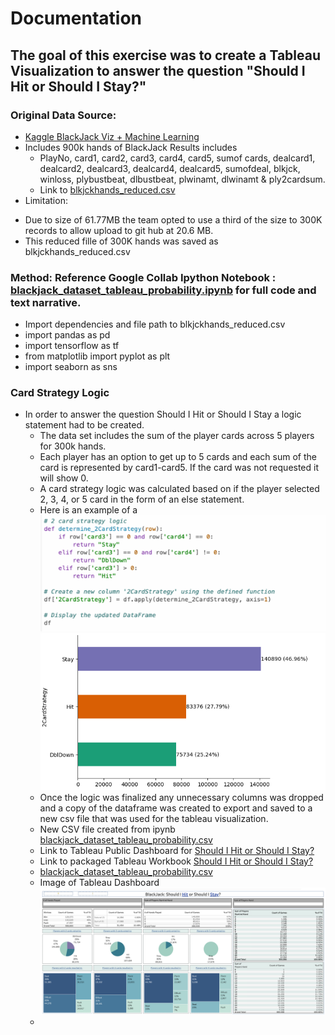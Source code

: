 # Documentation
## The goal of this exercise was to create a Tableau Visualization to answer the question "Should I Hit or Should I Stay?"

### Original Data Source: 
* [Kaggle BlackJack Viz + Machine Learning](https://www.kaggle.com/code/anthodata/blackjack-viz-machine-learning)
* Includes 900k hands of BlackJack Results includes
  - PlayNo, card1, card2, card3, card4, card5, sumof cards, dealcard1, dealcard2, dealcard3, dealcard4, dealcard5, sumofdeal, blkjck, winloss, plybustbeat, dlbustbeat, plwinamt, dlwinamt & ply2cardsum.
  - Link to [blkjckhands_reduced.csv](https://github.com/kaylamblais96/Project_4_Team_2/blob/savi/blkjckhands_reduced.csv)
* Limitation:
- Due to size of 61.77MB  the team opted to use a third of the size to 300K records to allow upload to git hub at 20.6 MB.
- This reduced fille of 300K hands was saved as blkjckhands_reduced.csv

### Method: Reference Google Collab Ipython Notebook : [blackjack_dataset_tableau_probability.ipynb](https://github.com/kaylamblais96/Project_4_Team_2/blob/savi/blackjack_dataset_tableau_probability.ipynb) for full code and text narrative.
* Import dependencies and file path to blkjckhands_reduced.csv
* import pandas as pd
* import tensorflow as tf
* from matplotlib import pyplot as plt
* import seaborn as sns

### Card Strategy Logic
* In order to answer the question Should I Hit or Should I Stay a logic statement had to be created.
  -  The data set includes the sum of the player cards across 5 players for 300k hands.
  -  Each player has an option to get up to 5 cards and each sum of the card is represented by card1-card5. If the card was not requested it will show 0.
  -  A card strategy logic was calculated based on if the player selected 2, 3, 4, or 5 card in the form of an else statement.
  -  Here is an example of a ![2 card strategy code](https://github.com/kaylamblais96/Project_4_Team_2/blob/savi/2card_strategy_code.png) ![2 card strategy chart](https://github.com/kaylamblais96/Project_4_Team_2/blob/savi/2card_stragegy_chart.png)
  -  Once the logic was finalized any unnecessary columns was dropped and a copy of the dataframe was created to export and saved to a new csv file that was used for the tableau visualization.
  -  New CSV file created from ipynb [blackjack_dataset_tableau_probability.csv](https://github.com/kaylamblais96/Project_4_Team_2/blob/savi/blackjack_dataset_tableau_probability.csv)
  -  Link to Tableau Public Dashboard for [Should I Hit or Should I Stay?](https://public.tableau.com/app/profile/savi.rahiman4181/viz/Project4_Team2_Blackjack_Probability/ShouldIHitorShouldIStay#1)
  -  Link to packaged Tableau Workbook [Should I Hit or Should I Stay?](https://github.com/kaylamblais96/Project_4_Team_2/blob/savi/Project4_Team2_Blackjack_Probability.twbx)
  -  [blackjack_dataset_tableau_probability.csv](https://github.com/kaylamblais96/Project_4_Team_2/blob/savi/blackjack_dataset_tableau_probability.csv)
  -  Image of Tableau Dashboard ![Should I Hit or Should I Stay?](https://github.com/kaylamblais96/Project_4_Team_2/blob/savi/Tableau_DB.png)
  -  
